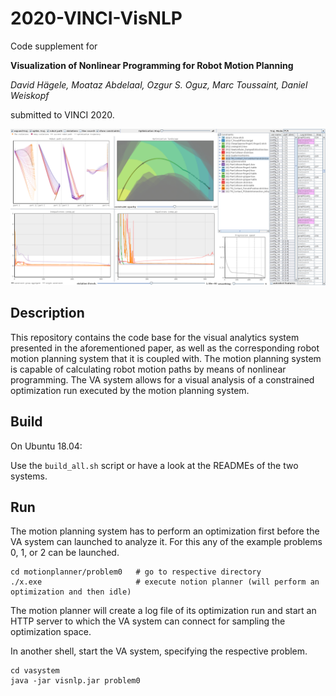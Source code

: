 # 2020-VINCI-VisNLP
Code supplement for 

__Visualization of Nonlinear Programming for Robot Motion Planning__

*David Hägele, Moataz Abdelaal, Ozgur S. Oguz, Marc Toussaint, Daniel Weiskopf*

submitted to VINCI 2020.

![image of GUI](gui.png)

## Description
This repository contains the code base for the visual analytics system presented in the aforementioned paper, as well as the corresponding robot motion planning system that it is coupled with. The motion planning system is capable of calculating robot motion paths by means of nonlinear programming. The VA system allows for a visual analysis of a constrained optimization run executed by the motion planning system.

## Build
On Ubuntu 18.04:

Use the `build_all.sh` script or have a look at the READMEs of the two systems.

## Run
The motion planning system has to perform an optimization first before the VA system can launched to analyze it.
For this any of the example problems 0, 1, or 2 can be launched.
```
cd motionplanner/problem0   # go to respective directory
./x.exe                     # execute notion planner (will perform an optimization and then idle)
```
The motion planner will create a log file of its optimization run and start an HTTP server to which the VA system can connect for sampling the optimization space.

In another shell, start the VA system, specifying the respective problem.
```
cd vasystem
java -jar visnlp.jar problem0
```
